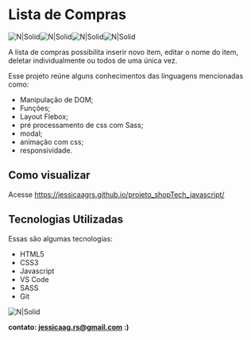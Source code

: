 # Lista de Compras

![N|Solid](https://img.icons8.com/color/48/null/sass.png)![N|Solid](https://img.icons8.com/color/48/000000/javascript--v1.png)![N|Solid](https://img.icons8.com/color/48/000000/html-5--v1.png)![N|Solid](https://img.icons8.com/external-flaticons-lineal-color-flat-icons/48/000000/external-css-mobile-app-development-flaticons-lineal-color-flat-icons.png)


A lista de compras possibilita inserir novo item, editar o nome do item, deletar individualmente ou todos de uma única vez.

Esse projeto reúne alguns conhecimentos das linguagens mencionadas como:

- Manipulação de DOM;
- Funções;
- Layout Flebox;
- pré processamento de css com Sass;
- modal;
- animação com css;
- responsividade.


## Como visualizar

Acesse https://jessicaagrs.github.io/projeto_shopTech_javascript/

## Tecnologias Utilizadas

Essas são algumas tecnologias:

- HTML5
- CSS3
- Javascript
- VS Code
- SASS
- Git

![N|Solid](https://media.giphy.com/media/v1.Y2lkPTc5MGI3NjExN2QzYzU0YWYxNTU2MmQyZTIyNGI0OTkyMzkzNDRlYzkxNzE4MTJkMyZjdD1n/1ARZlBenfONXq7Gz93/giphy.gif)



**contato: jessicaag.rs@gmail.com :)**
